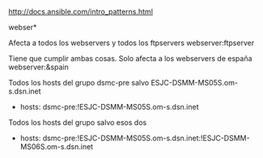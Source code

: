 http://docs.ansible.com/intro_patterns.html

webser*

Afecta a todos los webservers y todos los ftpservers
webserver:ftpserver

Tiene que cumplir ambas cosas. Solo afecta a los webservers de españa
webserver:&spain

Todos los hosts del grupo dsmc-pre salvo ESJC-DSMM-MS05S.om-s.dsn.inet
- hosts: dsmc-pre:!ESJC-DSMM-MS05S.om-s.dsn.inet

Todos los hosts del grupo salvo esos dos
- hosts: dsmc-pre:!ESJC-DSMM-MS05S.om-s.dsn.inet:!ESJC-DSMM-MS06S.om-s.dsn.inet

